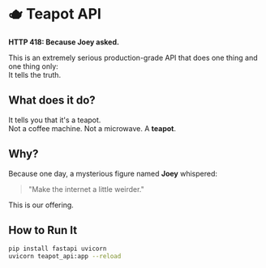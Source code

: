 # 🫖 Teapot API

**HTTP 418: Because Joey asked.**

This is an extremely serious production-grade API that does one thing and one thing only:  
It tells the truth.

## What does it do?

It tells you that it's a teapot.  
Not a coffee machine. Not a microwave. A **teapot**.

## Why?

Because one day, a mysterious figure named **Joey** whispered:  
> "Make the internet a little weirder."  

This is our offering.

## How to Run It

```bash
pip install fastapi uvicorn
uvicorn teapot_api:app --reload
